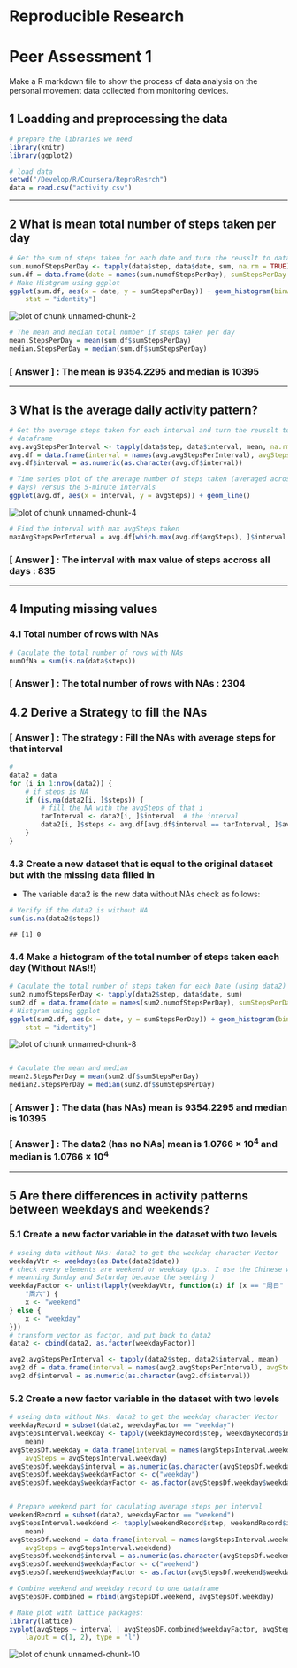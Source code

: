 Reproducible Research 
==========================
# Peer Assessment 1

Make a R markdown file to show the process of data analysis on the personal movement data collected from monitoring devices.

## 1 Loadding and preprocessing the data

```r
# prepare the libraries we need
library(knitr)
library(ggplot2)

# load data
setwd("/Develop/R/Coursera/ReproResrch")
data = read.csv("activity.csv")
```

-------------


##  2  What is mean total number of steps taken per day

```r
# Get the sum of steps taken for each date and turn the reusslt to dataframe
sum.numofStepsPerDay <- tapply(data$step, data$date, sum, na.rm = TRUE)
sum.df = data.frame(date = names(sum.numofStepsPerDay), sumStepsPerDay = sum.numofStepsPerDay)
# Make Histgram using ggplot
ggplot(sum.df, aes(x = date, y = sumStepsPerDay)) + geom_histogram(binwidth = 0.5, 
    stat = "identity")
```

![plot of chunk unnamed-chunk-2](figure/unnamed-chunk-2.png) 



```r
# The mean and median total number if steps taken per day
mean.StepsPerDay = mean(sum.df$sumStepsPerDay)
median.StepsPerDay = median(sum.df$sumStepsPerDay)
```

### [ Answer ] : The mean is 9354.2295 and median is 10395 

-------------


##  3  What is the average daily activity pattern?

```r
# Get the average steps taken for each interval and turn the reusslt to
# dataframe
avg.avgStepsPerInterval <- tapply(data$step, data$interval, mean, na.rm = TRUE)
avg.df = data.frame(interval = names(avg.avgStepsPerInterval), avgSteps = avg.avgStepsPerInterval)
avg.df$interval = as.numeric(as.character(avg.df$interval))

# Time series plot of the average number of steps taken (averaged across all
# days) versus the 5-minute intervals
ggplot(avg.df, aes(x = interval, y = avgSteps)) + geom_line()
```

![plot of chunk unnamed-chunk-4](figure/unnamed-chunk-4.png) 

```r
# Find the interval with max avgSteps taken
maxAvgStepsPerInterval = avg.df[which.max(avg.df$avgSteps), ]$interval
```

### [ Answer ] : The interval with max value of steps accross all days : 835 

-------------


##  4 Imputing missing values
### 4.1 Total number of rows with NAs

```r
# Caculate the total number of rows with NAs
numOfNa = sum(is.na(data$steps))
```

### [ Answer ] : The total number of rows with NAs : 2304

## 4.2 Derive a Strategy to fill the NAs
### [ Answer ] : The strategy : Fill the NAs with average steps for that interval

```r
# 
data2 = data
for (i in 1:nrow(data2)) {
    # if steps is NA
    if (is.na(data2[i, ]$steps)) {
        # fill the NA with the avgSteps of that i
        tarInterval <- data2[i, ]$interval  # the interval
        data2[i, ]$steps <- avg.df[avg.df$interval == tarInterval, ]$avgSteps
    }
}
```

### 4.3 Create a new dataset that is equal to the original dataset but with the missing data filled in
  
  - The variable data2 is the new data without NAs check as follows:

```r
# Verify if the data2 is without NA
sum(is.na(data2$steps))
```

```
## [1] 0
```

### 4.4 Make a histogram of the total number of steps taken each day (Without NAs!!)

```r
# Caculate the total number of steps taken for each Date (using data2)
sum2.numofStepsPerDay <- tapply(data2$step, data$date, sum)
sum2.df = data.frame(date = names(sum2.numofStepsPerDay), sumStepsPerDay = sum2.numofStepsPerDay)
# Histgram using ggplot
ggplot(sum2.df, aes(x = date, y = sumStepsPerDay)) + geom_histogram(binwidth = 0.5, 
    stat = "identity")
```

![plot of chunk unnamed-chunk-8](figure/unnamed-chunk-8.png) 

```r

# Caculate the mean and median
mean2.StepsPerDay = mean(sum2.df$sumStepsPerDay)
median2.StepsPerDay = median(sum2.df$sumStepsPerDay)
```

### [ Answer ]  : The data (has NAs) mean is 9354.2295 and median is 10395
### [ Answer ]  : The data2 (has no NAs) mean is 1.0766 &times; 10<sup>4</sup> and median is 1.0766 &times; 10<sup>4</sup>

--------------


## 5 Are there differences in activity patterns between weekdays and weekends?
###   5.1 Create a new factor variable in the dataset with two levels 

```r
# useing data without NAs: data2 to get the weekday character Vector
weekdayVtr <- weekdays(as.Date(data2$date))
# check every elements are weekend or weekday (p.s. I use the Chinese words
# meanning Sunday and Saturday because the seeting )
weekdayFactor <- unlist(lapply(weekdayVtr, function(x) if (x == "周日" | x == 
    "周六") {
    x <- "weekend"
} else {
    x <- "weekday"
}))
# transform vector as factor, and put back to data2
data2 <- cbind(data2, as.factor(weekdayFactor))

avg2.avgStepsPerInterval <- tapply(data2$step, data2$interval, mean)
avg2.df = data.frame(interval = names(avg2.avgStepsPerInterval), avgSteps = avg2.avgStepsPerInterval)
avg2.df$interval = as.numeric(as.character(avg2.df$interval))
```


###   5.2 Create a new factor variable in the dataset with two levels 

```r
# useing data without NAs: data2 to get the weekday character Vector
weekdayRecord = subset(data2, weekdayFactor == "weekday")
avgStepsInterval.weekday <- tapply(weekdayRecord$step, weekdayRecord$interval, 
    mean)
avgStepsDf.weekday = data.frame(interval = names(avgStepsInterval.weekday), 
    avgSteps = avgStepsInterval.weekday)
avgStepsDf.weekday$interval = as.numeric(as.character(avgStepsDf.weekday$interval))
avgStepsDf.weekday$weekdayFactor <- c("weekday")
avgStepsDf.weekday$weekdayFactor <- as.factor(avgStepsDf.weekday$weekdayFactor)


# Prepare weekend part for caculating average steps per interval
weekendRecord = subset(data2, weekdayFactor == "weekend")
avgStepsInterval.weekdend <- tapply(weekendRecord$step, weekendRecord$interval, 
    mean)
avgStepsDf.weekend = data.frame(interval = names(avgStepsInterval.weekdend), 
    avgSteps = avgStepsInterval.weekdend)
avgStepsDf.weekend$interval = as.numeric(as.character(avgStepsDf.weekend$interval))
avgStepsDf.weekend$weekdayFactor <- c("weekend")
avgStepsDf.weekend$weekdayFactor <- as.factor(avgStepsDf.weekend$weekdayFactor)

# Combine weekend and weekday record to one dataframe
avgStepsDF.combined = rbind(avgStepsDf.weekend, avgStepsDf.weekday)

# Make plot with lattice packages:
library(lattice)
xyplot(avgSteps ~ interval | avgStepsDF.combined$weekdayFactor, avgStepsDF.combined, 
    layout = c(1, 2), type = "l")
```

![plot of chunk unnamed-chunk-10](figure/unnamed-chunk-10.png) 

